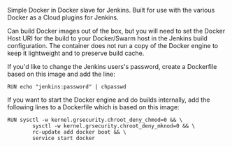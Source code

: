 Simple Docker in Docker slave for Jenkins. Built for use with the various Docker as a Cloud plugins for Jenkins. 

Can build Docker images out of the box, but you will need to set the Docker Host URI for the build to your Docker/Swarm host in the Jenkins build configuration. The container does not run a copy of the Docker engine to keep it lightweight and to preserve build cache.

If you'd like to change the Jenkins users's password, create a Dockerfile based on this image and add the line:

```
RUN echo "jenkins:password" | chpasswd
```


If you want to start the Docker engine and do builds internally, add the following lines to a Dockerfile which is based on this image:

```
RUN sysctl -w kernel.grsecurity.chroot_deny_chmod=0 && \
        sysctl -w kernel.grsecurity.chroot_deny_mknod=0 && \
        rc-update add docker boot && \
        service start docker
```
